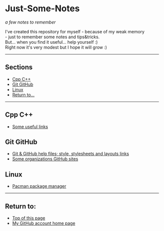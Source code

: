 # <a name="pgtop">Just-Some-Notes</a>

_a few notes to remember_

I've created this repository for myself - because of my weak memory
<br>- just to remember some notes and tips&tricks.
<br>But... when you find it useful... help yourself :)
<br>Right now it's very modest but I hope it will grow :)

---

## Sections

- [Cpp C++](#cpp)
- [Git GitHub](#git-github)
- [Linux](#linux)
- [Return to...](#returnto)

---

## <a name="cpp">Cpp C++</a>

- [Some useful links](./Cpp%20C%2B%2B/useful-links.md#pgtop)

## <a name="git-github">Git GitHub</a>

- [Git & GitHub help files; style, stylesheets and layouts links](./Git%20GitHub/help-styles.md#pgtop)
- [Some organizations GitHub sites](./Git%20GitHub/organizations.md#pgtop)

## <a name="linux">Linux</a>

- [Pacman package manager](./linux/pacman.md#pgtop)

---

## <a name="returnto">Return to:</a>

- [Top of this page](#pgtop)
- [My GitHub account home page](https://github.com/ktprezes)
